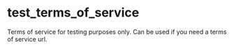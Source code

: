 # test_terms_of_service
Terms of service for testing purposes only. 
Can be used if you need a terms of service  url. 



